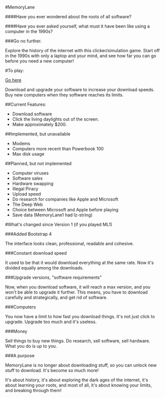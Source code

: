 #MemoryLane

####Have you ever wondered about the roots of all software?

####Have you ever asked yourself, what must it have been like using a computer in the 1990s?

###Go no further.

Explore the history of the internet with this clicker/simulation game. Start off in the 1990s with only a laptop and your mind, and see how far you can go before you need a new computer!

#To play:

[Go here](https://corbbing.github.io/MemoryLane2/)

Download and upgrade your software to increase your download speeds. Buy new computers when they software reaches its limits.


##Current Features:

- Download software
- Click the living daylights out of the screen.
- Make approximately $200.

##Implemented, but unavailable

- Modems
- Computers more recent than Powerbook 100
- Max disk usage

##Planned, but not implemented

- Computer viruses
- Software sales
- Hardware swapping
- Illegal Piracy
- Upload speed
- Do research for companies like Apple and Microsoft
- The Deep Web
- Choice between Microsoft and Apple before playing
- Save data (MemoryLane1 had lz-string)

#What's changed since Version 1 (if you played ML1)

###Added Bootstrap 4

The interface looks clean, professional, readable and cohesive.



###Constant download speed

It used to be that it would download everything at the same rate. Now it's divided equally among the downloads.

###Upgrade versions, "software requirements"

Now, when you download software, it will reach a max version, and you won't be able to upgrade it further. This means, you have to download carefully and strategically, and get rid of software.

###Computers

You now have a limit to how fast you download things. It's not just click to upgrade. Upgrade too much and it's useless.

###Money

Sell things to buy new things. Do research, sell software, sell hardware. What you do is up to you.

###A purpose

MemoryLane is no longer about downloading stuff, so you can unlock new stuff to download. It's become so much more! 

It's about history, it's about exploring the dark ages of the internet, it's about learning your roots, and most of all, it's about knowing your limits, and breaking through them!









